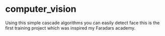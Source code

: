 # computer_vision
Using this simple cascade algorithms you can easily detect face
this is the first training project which was inspired my Faradars academy.
